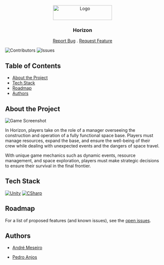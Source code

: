<br/>
<p align="center">
  <a href="https://github.com/p3dro4/horizon">
    <img src="https://i.imgur.com/dw78tQ0.png" alt="Logo" width="192" height="48">
  </a>

  <h3 align="center">Horizon</h3>

  <p align="center">
    <a href="https://github.com/p3dro4/horizon/issues">Report Bug</a>
    .
    <a href="https://github.com/p3dro4/horizon/issues">Request Feature</a>
  </p>
</p>

![Contributors](https://img.shields.io/github/contributors/p3dro4/horizon?color=dark-green) ![Issues](https://img.shields.io/github/issues/p3dro4/horizon)

## Table of Contents

* [About the Project](#about-the-project)
* [Tech Stack](#tech-stack)
* [Roadmap](#roadmap)
* [Authors](#authors)

## About the Project

![Game Screenshot](https://i.imgur.com/6y2emj8.png)

In Horizon, players take on the role of a manager overseeing the construction and operation of a fully functional space base. Players must manage resources, expand the base, and ensure the well-being of their crew while dealing with unexpected events and the dangers of space travel.

With unique game mechanics such as dynamic events, resource management, and space exploration, players must make strategic decisions to ensure their survival in the final frontier.


## Tech Stack

[![Unity](https://skillicons.dev/icons?i=unity)]([https://www.electronjs.org/](https://unity.com/) "Unity") [![CSharp](https://skillicons.dev/icons?i=cs)](https://learn.microsoft.com/en-us/dotnet/csharp/ "C#")

## Roadmap

For a list of proposed features (and known issues), see the [open issues](https://github.com/p3dro4/horizon/issues).

## Authors

* [André Meseiro](https://github.com/andre-meseiro)

* [Pedro Anjos](https://github.com/p3dro4)
